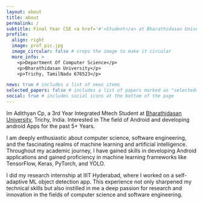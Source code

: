 ```yaml
---
layout: about
title: about
permalink: /
subtitle: Final Year CSE <a href='#'>Student</a> at Bharathidasan University.
profile:
  align: right
  image: prof_pic.jpg
  image_circular: false # crops the image to make it circular
  more_info: >
    <p>Department Of Computer Science</p>
    <p>Bharathidasan University</p>
    <p>Trichy, TamilNadu 676523</p>

news: true # includes a list of news items
selected_papers: false # includes a list of papers marked as "selected={true}"
social: true # includes social icons at the bottom of the page
---
```


Im Adithyan Cp, a 3rd Year Integrated Mtech Student at [Bharathidasan University](https://www.bdu.ac.in/), Trichy, India. Interested in The field of Android and developing android Apps for the past 5+ Years.

I am deeply enthusiastic about computer science, software engineering, and the fascinating realms of machine learning and artificial intelligence. Throughout my academic journey, I have gained skills in developing Android applications and gained proficiency in machine learning frameworks like TensorFlow, Keras, PyTorch, and YOLO.

I did my research internship at IIIT Hyderabad, where I worked on a self-adaptive ML object detection app. This experience not only sharpened my technical skills but also instilled in me a deep passion for research and innovation in the fields of computer science and software engineering.